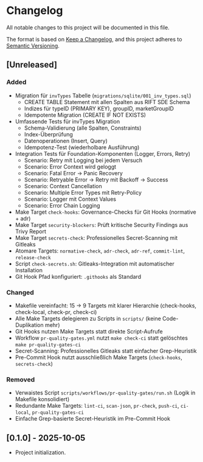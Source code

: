 # Changelog

All notable changes to this project will be documented in this file.

The format is based on [Keep a Changelog](https://keepachangelog.com/en/1.1.0/),
and this project adheres to [Semantic Versioning](https://semver.org/spec/v2.0.0.html).

## [Unreleased]

### Added

- Migration für `invTypes` Tabelle (`migrations/sqlite/001_inv_types.sql`)
  - CREATE TABLE Statement mit allen Spalten aus RIFT SDE Schema
  - Indizes für typeID (PRIMARY KEY), groupID, marketGroupID
  - Idempotente Migration (CREATE IF NOT EXISTS)
- Umfassende Tests für invTypes Migration
  - Schema-Validierung (alle Spalten, Constraints)
  - Index-Überprüfung
  - Datenoperationen (Insert, Query)
  - Idempotenz-Test (wiederholbare Ausführung)
- Integration Tests für Foundation-Komponenten (Logger, Errors, Retry)
  - Scenario: Retry mit Logging bei jedem Versuch
  - Scenario: Error Context wird geloggt
  - Scenario: Fatal Error → Panic Recovery
  - Scenario: Retryable Error → Retry mit Backoff → Success
  - Scenario: Context Cancellation
  - Scenario: Multiple Error Types mit Retry-Policy
  - Scenario: Logger mit Context Values
  - Scenario: Error Chain Logging
- Make Target `check-hooks`: Governance-Checks für Git Hooks (normative + adr)
- Make Target `security-blockers`: Prüft kritische Security Findings aus Trivy Report
- Make Target `secrets-check`: Professionelles Secret-Scanning mit Gitleaks
- Atomare Targets: `normative-check`, `adr-check`, `adr-ref`, `commit-lint`, `release-check`
- Script `check-secrets.sh`: Gitleaks-Integration mit automatischer Installation
- Git Hook Pfad konfiguriert: `.githooks` als Standard

### Changed

- Makefile vereinfacht: 15 → 9 Targets mit klarer Hierarchie (check-hooks, check-local, check-pr, check-ci)
- Alle Make Targets delegieren zu Scripts in `scripts/` (keine Code-Duplikation mehr)
- Git Hooks nutzen Make Targets statt direkte Script-Aufrufe
- Workflow `pr-quality-gates.yml` nutzt `make check-ci` statt gelöschtes `make pr-quality-gates-ci`
- Secret-Scanning: Professionelles Gitleaks statt einfacher Grep-Heuristik
- Pre-Commit Hook nutzt ausschließlich Make Targets (`check-hooks`, `secrets-check`)

### Removed

- Verwaistes Script `scripts/workflows/pr-quality-gates/run.sh` (Logik in Makefile konsolidiert)
- Redundante Make Targets: `lint-ci`, `scan-json`, `pr-check`, `push-ci`, `ci-local`, `pr-quality-gates-ci`
- Einfache Grep-basierte Secret-Heuristik im Pre-Commit Hook

## [0.1.0] - 2025-10-05

- Project initialization.

